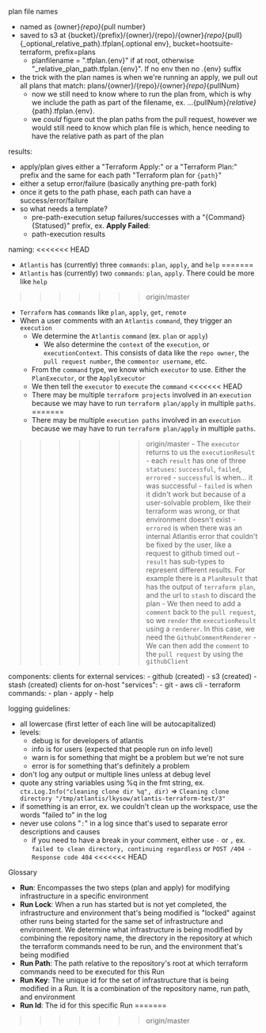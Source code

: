 plan file names
- named as {owner}_{repo}_{pull number}
- saved to s3 at {bucket}/{prefix}/{owner}/{repo}/{owner}_{repo}_{pull}{_optional_relative_path}.tfplan{.optional env}, bucket=hootsuite-terraform, prefix=plans
  - planfilename = ".tfplan.{env}" if at root, otherwise "_relative_plan_path.tfplan.{env}". If no env then no .{env} suffix
- the trick with the plan names is when we're running an apply, we pull out all plans that match: plans/{owner}/{repo}/{owner}_{repo}_{pullNum}
  - now we still need to know where to run the plan from, which is why we include the path as part of the filename, ex. ...{pullNum}_{relative}_{path}.tfplan.{env}.
  - we *could* figure out the plan paths from the pull request, however we would still need to know which plan file is which, hence needing to have the relative path as part of the plan

results:
  - apply/plan gives either a "Terraform Apply:" or a "Terraform Plan:" prefix and the same for each path "Terraform plan for `{path}`"
  - either a setup error/failure (basically anything pre-path fork)
  - once it gets to the path phase, each path can have a success/error/failure
  - so what needs a template?
    - pre-path-execution setup failures/successes with a "{Command} {Statused}" prefix, ex. **Apply Failed**:
    - path-execution results

naming:
<<<<<<< HEAD
  - `Atlantis` has (currently) three `commands`: `plan`, `apply`, and `help`
=======
  - `Atlantis` has (currently) two `commands`: `plan`, `apply`. There could be more like `help`
>>>>>>> origin/master
  - `Terraform` has `commands` like `plan`, `apply`, `get`, `remote`
  - When a user comments with an `Atlantis` `command`, they trigger an `execution`
    - We determine the `Atlantis` `command` (ex. `plan` or `apply`)
      - We also determine the `context` of the `execution`, or `executionContext`. This consists of data like the `repo owner`, the `pull request number`, the `commentor username`, etc.
    - From the `command` type, we know which `executor` to use. Either the `PlanExecutor`, or the `ApplyExecutor`
    - We then tell the `executor` to `execute` the `command`
<<<<<<< HEAD
    - There may be multiple `terraform projects` involved in an `execution` because we may have to run `terraform plan/apply` in multiple `paths`.
=======
    - There may be multiple `execution paths` involved in an `execution` because we may have to run `terraform plan/apply` in multiple `paths`.
>>>>>>> origin/master
    - The `executor` returns to us the `executionResult`
      - each `result` has one of three `statuses`: `successful`, `failed`, `errored`
        - `successful` is when... it was successful
        - `failed` is when it didn't work but because of a user-solvable problem, like their terraform was wrong, or that environment doesn't exist
        - `errored` is when there was an internal Atlantis error that couldn't be fixed by the user, like a request to github timed out
      - `result` has sub-types to represent different results. For example there is a `PlanResult` that has the output of `terraform plan`, and the url to `stash` to discard the plan
    - We then need to add a `comment` back to the `pull request`, so we `render` the `executionResult` using a `renderer`. In this case, we need the `GithubCommentRenderer`
      - We can then add the `comment` to the `pull request` by using the `githubClient`

components:
  clients for external services:
    - github (created)
    - s3 (created)
    - stash (created)
  clients for on-host "services":
    - git
    - aws cli
    - terraform
  commands:
    - plan
    - apply
    - help

logging guidelines:
  - all lowercase (first letter of each line will be autocapitalized)
  - levels:
    - debug is for developers of atlantis
    - info is for users (expected that people run on info level)
    - warn is for something that might be a problem but we're not sure
    - error is for something that's definitely a problem
  - don't log any output or multiple lines unless at debug level
  - quote any string variables using %q in the fmt string, ex. `ctx.Log.Info("cleaning clone dir %q", dir)` => `Cleaning clone directory "/tmp/atlantis/lkysow/atlantis-terraform-test/3"`
  - if something is an error, ex. we couldn't clean up the workspace, use the words "failed to" in the log
  - never use colons "`:`" in a log since that's used to separate error descriptions and causes
    - if you need to have a break in your comment, either use `-` or `,` ex. `failed to clean directory, continuing regardless` or `POST /404 - Response code 404`
<<<<<<< HEAD

Glossary

* **Run**: Encompasses the two steps (plan and apply) for modifying infrastructure in a specific environment
* **Run Lock**: When a run has started but is not yet completed, the infrastructure and environment that's being modified is "locked" against
other runs being started for the same set of infrastructure and environment. We determine what infrastructure is being modified by combining the
repository name, the directory in the repository at which the terraform commands need to be run, and the environment that's being modified
* **Run Path**: The path relative to the repository's root at which terraform commands need to be executed for this Run
* **Run Key**: The unique id for the set of infrastructure that is being modified in a Run. It is a combination of the repository name, run path, and environment
* **Run Id**: The id for this specific Run
=======
>>>>>>> origin/master
